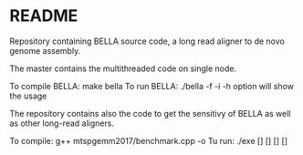 # README #

Repository containing BELLA source code, a long read aligner to de novo genome assembly.

The master contains the multithreaded code on single node.

To compile BELLA: make bella
To run BELLA: ./bella -f <kmers-file> -i <listoffastq>
	-h option will show the usage

The repository contains also the code to get the sensitivy of BELLA as well as other long-read aligners.

To compile: g++ mtspgemm2017/benchmark.cpp -o <exe>
Tu run: ./exe <ground-truth-file> <bella-output> [<minimap-output>] [<mhap-output>] [<blasr-output>] [<daligner-output>]